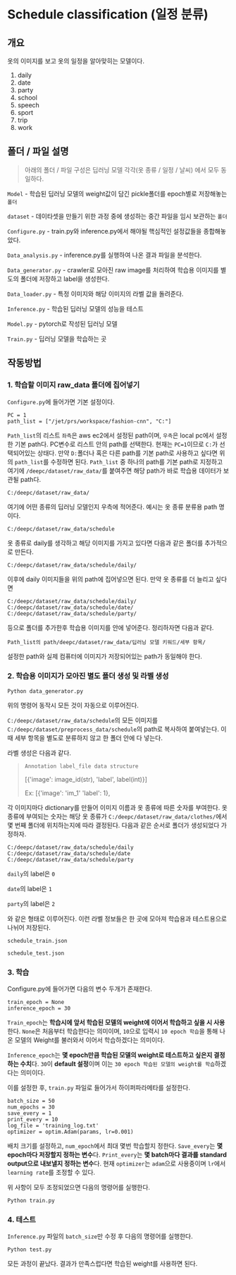 # Schedule classification (일정 분류)

## 개요

옷의 이미지를 보고 옷의 일정을 알아맞히는 모델이다.

1. daily
2. date
3. party
4. school
5. speech
6. sport
7. trip
8. work

## 폴더 / 파일 설명

>아래의 폴더 / 파일 구성은 딥러닝 모델 각각(옷 종류 / 일정 / 날씨) 에서 모두 동일하다.

`Model` - 학습된 딥러닝 모델의 weight값이 담긴 pickle폴더를 epoch별로 저장해놓는 `폴더`

`dataset` - 데이타셋을 만들기 위한 과정 중에 생성하는 중간 파일을 임시 보관하는 `폴더`

`Configure.py` - train.py와 inference.py에서 해야될 핵심적인 설정값들을 종합해놓았다.

`Data_analysis.py` - inference.py를 실행하여 나온 결과 파일을 분석한다.

`Data_generator.py` - crawler로 모아진 raw image를 처리하여 학습용 이미지를 별도의 폴더에 저장하고 label을 생성한다. 

`Data_loader.py` - 특정 이미지와 해당 이미지의 라벨 값을 돌려준다.

`Inference.py` - 학습된 딥러닝 모델의 성능을 테스트

`Model.py` - pytorch로 작성된 딥러닝 모델

`Train.py` - 딥러닝 모델을 학습하는 곳

## 작동방법 

### 1. 학습할 이미지 raw_data 폴더에 집어넣기
	
`Configure.py`에 들어가면 기본 설정이다.

```
PC = 1
path_list = ["/jet/prs/workspace/fashion-cnn", "C:"]
```
`Path_list`의 리스트 `좌측`은 aws ec2에서 설정된 path이며, `우측`은 local pc에서 설정한 기본 path다.
PC변수로 리스트 안의 path를 선택한다. 현재는 `PC=1`이므로 `C:`가 선택되어있는 상태다.
만약 `D:`폴더나 혹은 다른 path를 기본 path로 사용하고 싶다면 위의 `path_list`를 수정하면 된다.
`Path_list` 중 하나의 path를 기본 path로 지정하고 여기에 `/deepc/dataset/raw_data/`를 붙여주면
해당 path가 바로 학습용 데이터가 보관될 path다.

`C:/deepc/dataset/raw_data/`

여기에 어떤 종류의 딥러닝 모델인지 우측에 적어준다. 예시는 옷 종류 분류용 path 명이다.

`C:/deepc/dataset/raw_data/schedule`

옷 종류로 daily를 생각하고 해당 이미지를 가지고 있다면 다음과 같은 폴더를 추가적으로 만든다.

`C:/deepc/dataset/raw_data/schedule/daily/`

이후에 daily 이미지들을 위의 path에 집어넣으면 된다. 만약 옷 종류를 더 늘리고 싶다면
```
C:/deepc/dataset/raw_data/schedule/daily/
C:/deepc/dataset/raw_data/schedule/date/
C:/deepc/dataset/raw_data/schedule/party/
```
등으로 폴더를 추가한후 학습용 이미지를 안에 넣어준다.
정리하자면 다음과 같다.

```
Path_list의 path/deepc/dataset/raw_data/딥러닝 모델 키워드/세부 항목/
```

설정한 path와 실제 컴퓨터에 이미지가 저장되어있는 path가 동일해야 한다.

### 2. 학습용 이미지가 모아진 별도 폴더 생성 및 라벨 생성
```
Python data_generator.py
```
위의 명령어 동작시 모든 것이 자동으로 이루어진다.

`C:/deepc/dataset/raw_data/schedule`의 모든 이미지를
`C:/deepc/dataset/preprocess_data/schedule`의 path로 복사하여 붙여넣는다.
이때 세부 항목을 별도로 분류하지 않고 한 폴더 안에 다 넣는다.

라벨 생성은 다음과 같다.

> `Annotation label_file data structure`
>
> [{'image': image_id(str), 'label', label(int)}]
>
> Ex: [{'image': 'im_1' 'label': 1},

각 이미지마다 dictionary를 만들어 이미지 이름과 옷 종류에 따른 숫자를 부여한다.
옷 종류에 부여되는 숫자는 해당 옷 종류가 `C:/deepc/dataset/raw_data/clothes/`에서
몇 번째 폴더에 위치하는지에 따라 결정된다. 다음과 같은 순서로 폴더가 생성되었다 가정하자.
```
C:/deepc/dataset/raw_data/schedule/daily
C:/deepc/dataset/raw_data/schedule/date
C:/deepc/dataset/raw_data/schedule/party
```

`daily`의 label은 `0`

`date`의 label은 `1`

`party`의 label은 `2` 

와 같은 형태로 이루어진다. 이런 라벨 정보들은 한 곳에 모아져 학습용과 테스트용으로 나뉘어 저장된다.

`schedule_train.json`

`schedule_test.json`

### 3. 학습

Configure.py에 들어가면 다음의 변수 두개가 존재한다.
```
train_epoch = None
inference_epoch = 30
```
`Train_epoch`는 **학습시에 앞서 학습된 모델의 weight에 이어서 학습하고 싶을 시 사용**한다.
`None`은 처음부터 학습한다는 의미이며, `10`으로 입력시 `10 epoch 학습`을 통해 나온 모델의
Weight를 불러와서 이어서 학습하겠다는 의미이다.

`Inference_epoch`는 **몇 epoch만큼 학습된 모델의 weight로 테스트하고 싶은지 결정하는 수치**다.
`30`이 **default 설정**이며 이는 `30 epoch 학습된 모델의 weight를 학습`하겠다는 의미이다. 

이를 설정한 후, `train.py` 파일로 들어가서 하이퍼파라메타를 설정한다.
```
batch_size = 50
num_epochs = 30
save_every = 1
print_every = 10
log_file = 'training_log.txt'
optimizer = optim.Adam(params, lr=0.001)
```
배치 크기를 설정하고, `num_epoch`에서 최대 몇번 학습할지 정한다.
`Save_every`는 **몇 epoch마다 저장할지 정하는 변수**다.
`Print_every`는 **몇 batch마다 결과를 standard output으로 내보낼지 정하는 변수**다.
현재 `optimizer`는 `adam`으로 사용중이며 `lr`에서 `learning rate`를 조정할 수 있다.

위 사항이 모두 조정되었으면 다음의 명령어를 실행한다.
```
Python train.py
```
### 4. 테스트

`Inference.py` 파일의 `batch_size`만 수정 후 다음의 명령어를 실행한다.
```
Python test.py
```
모든 과정이 끝났다. 결과가 만족스럽다면 학습된 weight를 사용하면 된다.
